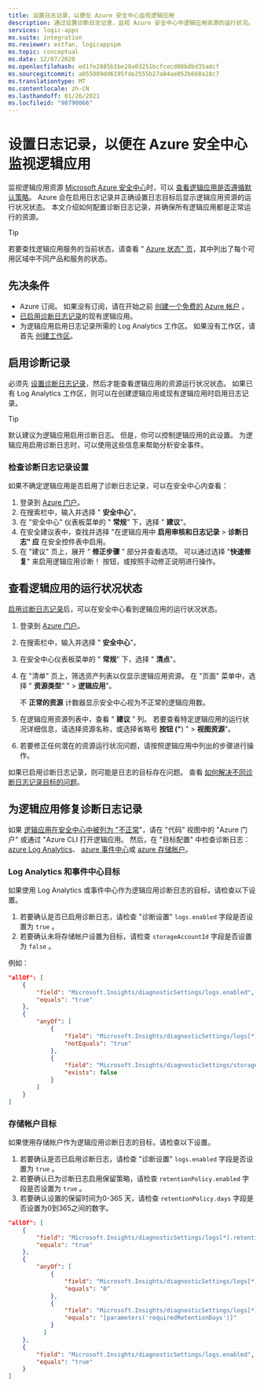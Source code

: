 ```yaml
---
title: 设置日志记录，以便在 Azure 安全中心监视逻辑应用
description: 通过设置诊断日志记录，监视 Azure 安全中心中逻辑应用资源的运行状况。
services: logic-apps
ms.suite: integration
ms.reviewer: estfan, logicappspm
ms.topic: conceptual
ms.date: 12/07/2020
ms.openlocfilehash: ed1fe2885b1be28a03251bcfcecd08bdbd35adcf
ms.sourcegitcommit: a055089dd6195fde2555b27a84ae052b668a18c7
ms.translationtype: MT
ms.contentlocale: zh-CN
ms.lasthandoff: 01/26/2021
ms.locfileid: "98790066"
---
```

# <a name="set-up-logging-to-monitor-logic-apps-in-azure-security-center"></a>设置日志记录，以便在 Azure 安全中心监视逻辑应用

监视逻辑应用资源 [Microsoft Azure 安全中心](../security-center/security-center-introduction.md)时，可以 [查看逻辑应用是否遵循默认策略](#view-logic-apps-health-status)。 Azure 会在启用日志记录并正确设置日志目标后显示逻辑应用资源的运行状况状态。 本文介绍如何配置诊断日志记录，并确保所有逻辑应用都是正常运行的资源。

> [!TIP]
> 若要查找逻辑应用服务的当前状态，请查看 " [Azure 状态" 页](https://status.azure.com/)，其中列出了每个可用区域中不同产品和服务的状态。

## <a name="prerequisites"></a>先决条件

* Azure 订阅。 如果没有订阅，请在开始之前 [创建一个免费的 Azure 帐户](https://azure.microsoft.com/free/) 。
* [已启用诊断日志记录](#enable-diagnostic-logging)的现有逻辑应用。
* 为逻辑应用启用日志记录所需的 Log Analytics 工作区。 如果没有工作区，请首先 [创建工作区](../azure-monitor/learn/quick-create-workspace.md)。

## <a name="enable-diagnostic-logging"></a>启用诊断记录

必须先 [设置诊断日志记录](monitor-logic-apps-log-analytics.md)，然后才能查看逻辑应用的资源运行状况状态。 如果已有 Log Analytics 工作区，则可以在创建逻辑应用或现有逻辑应用时启用日志记录。

> [!TIP]
> 默认建议为逻辑应用启用诊断日志。 但是，你可以控制逻辑应用的此设置。 为逻辑应用启用诊断日志时，可以使用这些信息来帮助分析安全事件。

### <a name="check-diagnostic-logging-setting"></a>检查诊断日志记录设置

如果不确定逻辑应用是否启用了诊断日志记录，可以在安全中心内查看：

1. 登录到 [Azure 门户](https://portal.azure.com)。
1. 在搜索栏中，输入并选择 " **安全中心**"。
1. 在 "安全中心" 仪表板菜单的 " **常规**" 下，选择 " **建议**"。
1. 在安全建议表中，查找并选择 "在逻辑应用中 **启用审核和日志记录** &gt; **诊断日志" 应** 在安全控件表中启用。
1. 在 "建议" 页上，展开 " **修正步骤** " 部分并查看选项。 可以通过选择 "**快速修复**" 来启用逻辑应用诊断！ 按钮，或按照手动修正说明进行操作。

## <a name="view-logic-apps-health-status"></a>查看逻辑应用的运行状况状态

[启用诊断日志记录](#enable-diagnostic-logging)后，可以在安全中心看到逻辑应用的运行状况状态。

1. 登录到 [Azure 门户](https://portal.azure.com)。
1. 在搜索栏中，输入并选择 " **安全中心**"。
1. 在安全中心仪表板菜单的 " **常规**" 下，选择 " **清点**"。
1. 在 "清单" 页上，筛选资产列表以仅显示逻辑应用资源。 在 "页面" 菜单中，选择 " **资源类型**" " &gt; **逻辑应用**"。

   不 **正常的资源** 计数器显示安全中心视为不正常的逻辑应用数。
1.  在逻辑应用资源列表中，查看 " **建议** " 列。 若要查看特定逻辑应用的运行状况详细信息，请选择资源名称，或选择省略号 **按钮 ("**) " &gt; **视图资源**"。
1.  若要修正任何潜在的资源运行状况问题，请按照逻辑应用中列出的步骤进行操作。

如果已启用诊断日志记录，则可能是日志的目标存在问题。 查看 [如何解决不同诊断日志记录目标的问题](#fix-diagnostic-logging-for-logic-apps)。

## <a name="fix-diagnostic-logging-for-logic-apps"></a>为逻辑应用修复诊断日志记录

如果 [逻辑应用在安全中心中被列为 "不正常](#view-logic-apps-health-status)"，请在 "代码" 视图中的 "Azure 门户" 或通过 "Azure CLI 打开逻辑应用。 然后，在 "目标配置" 中检查诊断日志： [azure Log Analytics](#log-analytics-and-event-hubs-destinations)、 [azure 事件中心](#log-analytics-and-event-hubs-destinations)或 [azure 存储帐户](#storage-account-destination)。

### <a name="log-analytics-and-event-hubs-destinations"></a>Log Analytics 和事件中心目标

如果使用 Log Analytics 或事件中心作为逻辑应用诊断日志的目标，请检查以下设置。 

1. 若要确认是否已启用诊断日志，请检查 "诊断设置" `logs.enabled` 字段是否设置为 `true` 。 
1. 若要确认未将存储帐户设置为目标，请检查 `storageAccountId` 字段是否设置为 `false` 。

例如：

```json
"allOf": [
    {
        "field": "Microsoft.Insights/diagnosticSettings/logs.enabled",
        "equals": "true"
    },
    {
        "anyOf": [
            {
                "field": "Microsoft.Insights/diagnosticSettings/logs[*].retentionPolicy.enabled",
                "notEquals": "true"
            },
            {
                "field": "Microsoft.Insights/diagnosticSettings/storageAccountId",
                "exists": false
            }
        ]
    }
] 
```

### <a name="storage-account-destination"></a>存储帐户目标

如果使用存储帐户作为逻辑应用诊断日志的目标，请检查以下设置。

1. 若要确认是否已启用诊断日志，请检查 "诊断设置" `logs.enabled` 字段是否设置为 `true` 。
1. 若要确认已为诊断日志启用保留策略，请检查 `retentionPolicy.enabled` 字段是否设置为 `true` 。
1. 若要确认设置的保留时间为0-365 天，请检查 `retentionPolicy.days` 字段是否设置为0到365之间的数字。

```json
"allOf": [
    {
        "field": "Microsoft.Insights/diagnosticSettings/logs[*].retentionPolicy.enabled",
        "equals": "true"
    },
    {
        "anyOf": [
            {
                "field": "Microsoft.Insights/diagnosticSettings/logs[*].retentionPolicy.days",
                "equals": "0"
            },
            {
                "field": "Microsoft.Insights/diagnosticSettings/logs[*].retentionPolicy.days",
                "equals": "[parameters('requiredRetentionDays')]"
            }
          ]
    },
    {
        "field": "Microsoft.Insights/diagnosticSettings/logs.enabled",
        "equals": "true"
    }
]
```